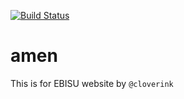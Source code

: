 ﻿[![Build Status](https://travis-ci.org/algorithmic-music-exploration/amen.svg?branch=master)](https://travis-ci.org/algorithmic-music-exploration/amen)
# amen
This is for EBISU website by `@cloverink`

